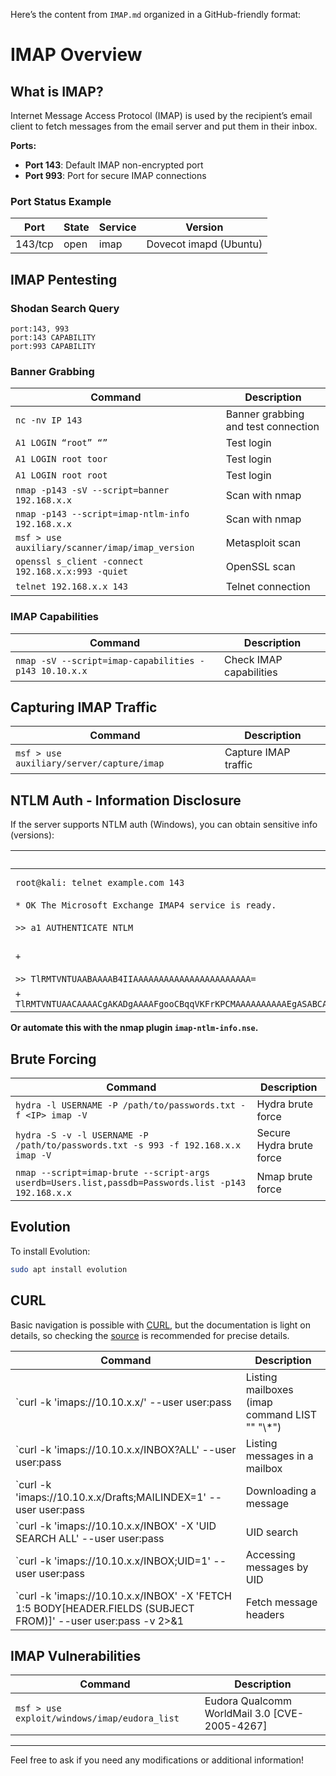 Here’s the content from `IMAP.md` organized in a GitHub-friendly format:

# IMAP Overview

## What is IMAP?

Internet Message Access Protocol (IMAP) is used by the recipient’s email client to fetch messages from the email server and put them in their inbox.

**Ports:**
- **Port 143**: Default IMAP non-encrypted port
- **Port 993**: Port for secure IMAP connections

### Port Status Example

| Port     | State | Service          | Version                       |
|----------|-------|------------------|-------------------------------|
| 143/tcp | open  | imap             | Dovecot imapd (Ubuntu)       |

## IMAP Pentesting

### Shodan Search Query

```
port:143, 993
port:143 CAPABILITY
port:993 CAPABILITY
```

### Banner Grabbing

| Command                                          | Description                         |
|--------------------------------------------------|-------------------------------------|
| `nc -nv IP 143`                                  | Banner grabbing and test connection |
| `A1 LOGIN “root” “”`                             | Test login                          |
| `A1 LOGIN root toor`                             | Test login                          |
| `A1 LOGIN root root`                             | Test login                          |
| `nmap -p143 -sV --script=banner 192.168.x.x`    | Scan with nmap                     |
| `nmap -p143 --script=imap-ntlm-info 192.168.x.x`| Scan with nmap                     |
| `msf > use auxiliary/scanner/imap/imap_version` | Metasploit scan                    |
| `openssl s_client -connect 192.168.x.x:993 -quiet` | OpenSSL scan                      |
| `telnet 192.168.x.x 143`                         | Telnet connection                   |

### IMAP Capabilities

| Command                                        | Description                                    |
|------------------------------------------------|------------------------------------------------|
| `nmap -sV --script=imap-capabilities -p143 10.10.x.x` | Check IMAP capabilities                       |

## Capturing IMAP Traffic

| Command                                  | Description          |
|------------------------------------------|----------------------|
| `msf > use auxiliary/server/capture/imap` | Capture IMAP traffic |

## NTLM Auth - Information Disclosure

If the server supports NTLM auth (Windows), you can obtain sensitive info (versions):

| Command                                                                                   | Description               |
|-------------------------------------------------------------------------------------------|---------------------------|
| `root@kali: telnet example.com 143`                                                     | Connect via Telnet        |
| `* OK The Microsoft Exchange IMAP4 service is ready.`                                   | Service ready             |
| `>> a1 AUTHENTICATE NTLM`                                                                | Start NTLM authentication |
| `+`                                                                                       | Step in NTLM auth        |
| `>> TlRMTVNTUAABAAAAB4IIAAAAAAAAAAAAAAAAAAAAAAA=`                                      | NTLM data                 |
| `+ TlRMTVNTUAACAAAACgAKADgAAAAFgooCBqqVKFrKPCMAAAAAAAAAAEgASABCAAAABgOAJQAAAA9JAEkAUwAwADEAAgAKAEkASQBTADAAMQABAAoASQBJAFMAMAAxAAQACgBJAEkAUwAwADEAAwAKAEkASQBTADAAMQAHAAgAHwMI0VPy1QEAAAAA` | NTLM data                 |

**Or automate this with the nmap plugin `imap-ntlm-info.nse`.**

## Brute Forcing

| Command                                                                                     | Description              |
|---------------------------------------------------------------------------------------------|--------------------------|
| `hydra -l USERNAME -P /path/to/passwords.txt -f <IP> imap -V`                             | Hydra brute force        |
| `hydra -S -v -l USERNAME -P /path/to/passwords.txt -s 993 -f 192.168.x.x imap -V`         | Secure Hydra brute force |
| `nmap --script=imap-brute --script-args userdb=Users.list,passdb=Passwords.list -p143 192.168.x.x` | Nmap brute force         |

## Evolution

To install Evolution:

```bash
sudo apt install evolution
```

## CURL

Basic navigation is possible with [CURL](https://ec.haxx.se/usingcurl/usingcurl-reademail#imap), but the documentation is light on details, so checking the [source](https://github.com/curl/curl/blob/master/lib/imap.c) is recommended for precise details.

| Command                                                                                                   | Description                                 |
|-----------------------------------------------------------------------------------------------------------|---------------------------------------------|
| `curl -k 'imaps://10.10.x.x/' --user user:pass                                                          | Listing mailboxes (imap command LIST "" "\\*") |
| `curl -k 'imaps://10.10.x.x/INBOX?ALL' --user user:pass                                                 | Listing messages in a mailbox               |
| `curl -k 'imaps://10.10.x.x/Drafts;MAILINDEX=1' --user user:pass                                        | Downloading a message                       |
| `curl -k 'imaps://10.10.x.x/INBOX' -X 'UID SEARCH ALL' --user user:pass                                 | UID search                                  |
| `curl -k 'imaps://10.10.x.x/INBOX;UID=1' --user user:pass                                               | Accessing messages by UID                   |
| `curl -k 'imaps://10.10.x.x/INBOX' -X 'FETCH 1:5 BODY[HEADER.FIELDS (SUBJECT FROM)]' --user user:pass -v 2>&1 | Fetch message headers                       |

## IMAP Vulnerabilities

| Command                                         | Description                                   |
|-------------------------------------------------|-----------------------------------------------|
| `msf > use exploit/windows/imap/eudora_list`   | Eudora Qualcomm WorldMail 3.0 [CVE-2005-4267] |

---

Feel free to ask if you need any modifications or additional information!
